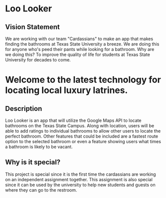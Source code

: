 # Loo Looker

## Vision Statement
We are working with our team "Cardassians" to make an app that makes finding the bathrooms at Texas State University a breeze.
We are doing this for anyone who's peed their pants while looking for a bathroom.
Why are we doing this? To improve the quality of life for students at Texas State University for decades to come.

# Welcome to the latest technology for locating local luxury latrines.

## Description
Loo Looker is an app that will utilize the Google Maps API to locate bathrooms on the Texas State Campus. Along with location, users will be able to add ratings to individual bathrooms to allow other users to locate the perfect bathroom. Other features that could be included are a fastest route option to the selected bathroom or even a feature showing users what times a bathroom is likely to be vacant.

## Why is it special?
This project is special since it is the first time the cardassians are working on an independent assignment together. 
This assignment is also special since it can be used by the university to help new students and guests
on where they can go to the restroom.  
